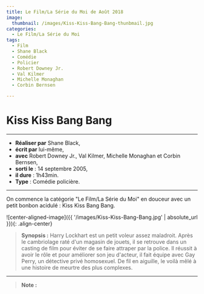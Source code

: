 ```yaml
---
title: Le Film/La Série du Moi de Août 2018
image: 
  thumbnail: /images/Kiss-Kiss-Bang-Bang-thunbmail.jpg
categories:
  - Le Film/La Série du Moi
tags:
  - Film
  - Shane Black
  - Comédie 
  - Policier
  - Robert Downey Jr.
  - Val Kilmer
  - Michelle Monaghan
  - Corbin Bernsen

---
```


# Kiss Kiss Bang Bang

---

- **Réaliser par** Shane Black,
- **écrit par** lui-même,
- **avec** Robert Downey Jr., Val Kilmer, Michelle Monaghan et Corbin Bernsen,
- **sorti le** : 14 septembre 2005,
- **il dure** : 1h43min.
- **Type** :  Comédie policière.

---

On commence la catégorie "Le Film/La Série du Moi" en douceur avec un petit bonbon acidulé : Kiss Kiss Bang Bang.

![center-aligned-image]({{ '/images/Kiss-Kiss-Bang-Bang.jpg' | absolute_url }}){: .align-center}

> **Synopsis :** Harry Lockhart est un petit voleur assez maladroit. Après le cambriolage raté d'un magasin de jouets, il se retrouve dans un casting de film pour éviter de se faire attraper par la police. Il réussit à avoir le rôle et pour améliorer son jeu d'acteur, il fait équipe avec Gay Perry, un détective privé homosexuel. De fil en aiguille, le voilà mêlé à une histoire de meurtre des plus complexes. 



---

> **Note :** 

